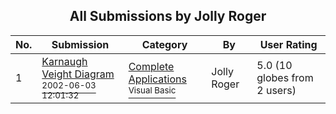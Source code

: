 ﻿<div align="center">

## All Submissions by Jolly Roger

</div>

No.  | Submission | Category | By   | User Rating
---- | ---------- | -------- | ---- | -----------
1 | [Karnaugh Veight Diagram<br /><sup>2002-06-03 12:01:32</sup>](https://github.com/Planet-Source-Code/jolly-roger-karnaugh-veight-diagram__1-35427) | [Complete Applications<br /><sup>Visual Basic</sup>](../ByCategory/complete-applications__1-27.md) | Jolly Roger | 5.0 (10 globes from 2 users)
